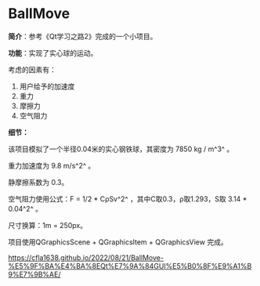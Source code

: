 # BallMove

**简介**：参考《Qt学习之路2》完成的一个小项目。

**功能**：实现了实心球的运动。

考虑的因素有：

1. 用户给予的加速度
2. 重力
3. 摩擦力
4. 空气阻力

**细节：**

该项目模拟了一个半径0.04米的实心钢铁球，其密度为 7850 kg / m^3^ 。

重力加速度为 9.8 m/s^2^ 。 

静摩擦系数为 0.3。

空气阻力使用公式：F = 1/2 * CρSv^2^ ，其中C取0.3，ρ取1.293，S取 3.14 * 0.04^2^ 。

尺寸换算：1m = 250px。



项目使用QGraphicsScene + QGraphicsItem + QGraphicsView 完成。

https://cfla1638.github.io/2022/08/21/BallMove-%E5%9F%BA%E4%BA%8EQt%E7%9A%84GUI%E5%B0%8F%E9%A1%B9%E7%9B%AE/
